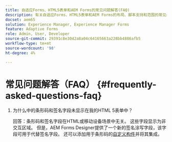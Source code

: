 ```yaml
---
title: 自适应Forms、HTML5表单和AEM Forms的常见问题解答(FAQ)
description: 有关自适应Forms、HTML5表单和AEM Forms的布局、脚本支持和范围的常见问题解答(FAQ)。
docset: aem65
solution: Experience Manager, Experience Manager Forms
feature: Adaptive Forms
role: Admin, User, Developer
source-git-commit: 29391c8e3042a8a04c64165663a228bb4886afb5
workflow-type: tm+mt
source-wordcount: '98'
ht-degree: 4%

---
```


# 常见问题解答（FAQ） {#frequently-asked-questions-faq}

1. 为什么中的条形码和签名字段未显示在我的HTML 5表单中？

   回答：条形码和签名字段在HTML或移动设备场景中无关。 这些字段显示为非交互区域。 但是，AEM Forms Designer提供了一个新的签名涂写字段，该字段可用于代替签名字段。 还可以添加用于条形码的[自定义构件](../../forms/using/custom-widgets.md)并将其集成。

